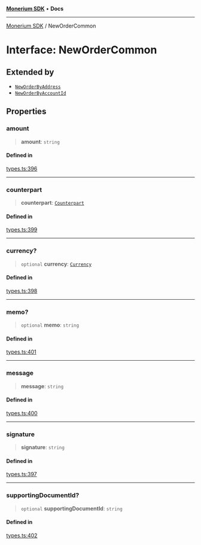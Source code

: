 [**Monerium SDK**](../README.md) • **Docs**

---

[Monerium SDK](../README.md) / NewOrderCommon

# Interface: NewOrderCommon

## Extended by

- [`NewOrderByAddress`](NewOrderByAddress.md)
- [`NewOrderByAccountId`](NewOrderByAccountId.md)

## Properties

### amount

> **amount**: `string`

#### Defined in

[types.ts:396](https://github.com/monerium/js-monorepo/blob/daf0515eb0b1bfcdd9bd49ef605447668fdb0f6a/packages/sdk/src/types.ts#L396)

---

### counterpart

> **counterpart**: [`Counterpart`](Counterpart.md)

#### Defined in

[types.ts:399](https://github.com/monerium/js-monorepo/blob/daf0515eb0b1bfcdd9bd49ef605447668fdb0f6a/packages/sdk/src/types.ts#L399)

---

### currency?

> `optional` **currency**: [`Currency`](../enumerations/Currency.md)

#### Defined in

[types.ts:398](https://github.com/monerium/js-monorepo/blob/daf0515eb0b1bfcdd9bd49ef605447668fdb0f6a/packages/sdk/src/types.ts#L398)

---

### memo?

> `optional` **memo**: `string`

#### Defined in

[types.ts:401](https://github.com/monerium/js-monorepo/blob/daf0515eb0b1bfcdd9bd49ef605447668fdb0f6a/packages/sdk/src/types.ts#L401)

---

### message

> **message**: `string`

#### Defined in

[types.ts:400](https://github.com/monerium/js-monorepo/blob/daf0515eb0b1bfcdd9bd49ef605447668fdb0f6a/packages/sdk/src/types.ts#L400)

---

### signature

> **signature**: `string`

#### Defined in

[types.ts:397](https://github.com/monerium/js-monorepo/blob/daf0515eb0b1bfcdd9bd49ef605447668fdb0f6a/packages/sdk/src/types.ts#L397)

---

### supportingDocumentId?

> `optional` **supportingDocumentId**: `string`

#### Defined in

[types.ts:402](https://github.com/monerium/js-monorepo/blob/daf0515eb0b1bfcdd9bd49ef605447668fdb0f6a/packages/sdk/src/types.ts#L402)
